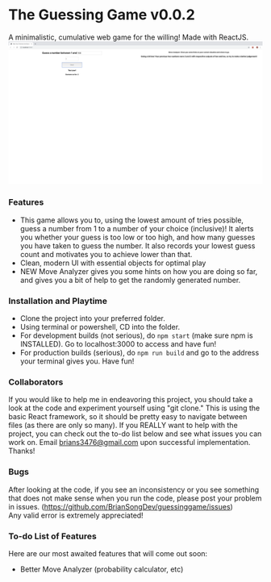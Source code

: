 # The Guessing Game v0.0.2
A minimalistic, cumulative web game for the willing! Made with ReactJS.
![](/public/readmescreen.png)
### Features
- This game allows you to, using the lowest amount of tries possible, guess a number from 1 to a number of your choice (inclusive)! It alerts you whether your guess is too low or too high, and how many guesses you have taken to guess the number. It also records your lowest guess count and motivates you to achieve lower than that.
- Clean, modern UI with essential objects for optimal play
- NEW Move Analyzer gives you some hints on how you are doing so far, and gives you a bit of help to get the randomly generated number.
### Installation and Playtime
- Clone the project into your preferred folder.
- Using terminal or powershell, CD into the folder.
- For development builds (not serious), do ```npm start``` (make sure npm is INSTALLED). Go to localhost:3000 to access and have fun!
- For production builds (serious), do ```npm run build``` and go to the address your terminal gives you. Have fun!
### Collaborators
If you would like to help me in endeavoring this project, you should take a look at the code and experiment yourself using "git clone." This is using the basic React framework, so it should be pretty easy to navigate between files (as there are only so many). If you REALLY want to help with the project, you can check out the to-do list below and see what issues you can work on. Email brians3476@gmail.com upon successful implementation. Thanks!
### Bugs
After looking at the code, if you see an inconsistency or you see something that does not make sense when you run the code, please post your problem in issues. (https://github.com/BrianSongDev/guessinggame/issues)   
Any valid error is extremely appreciated!
### To-do List of Features
Here are our most awaited features that will come out soon:
- Better Move Analyzer (probability calculator, etc)
